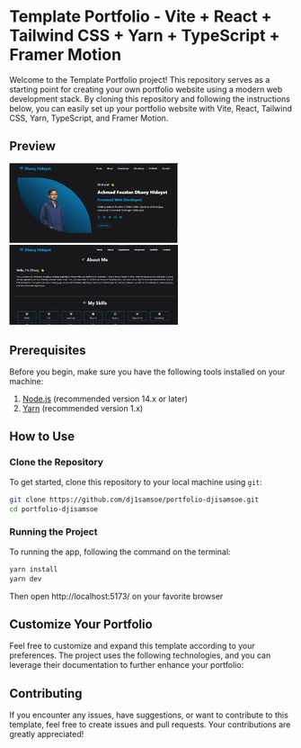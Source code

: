 # Template Portfolio - Vite + React + Tailwind CSS + Yarn + TypeScript + Framer Motion

Welcome to the Template Portfolio project! This repository serves as a starting point for creating your own portfolio website using a modern web development stack. By cloning this repository and following the instructions below, you can easily set up your portfolio website with Vite, React, Tailwind CSS, Yarn, TypeScript, and Framer Motion.

## Preview

<img width="300" alt="home" src="https://github.com/dj1samsoe/portfolio-djisamsoe/blob/2df5f3e422fa8579df72609c4e8ec050c74b5a4b/public/home.png">

<img width="300" alt="experience" src="https://github.com/dj1samsoe/portfolio-djisamsoe/blob/2df5f3e422fa8579df72609c4e8ec050c74b5a4b/public/about.png">

## Prerequisites

Before you begin, make sure you have the following tools installed on your machine:

1. [Node.js](https://nodejs.org) (recommended version 14.x or later)
2. [Yarn](https://yarnpkg.com) (recommended version 1.x)

## How to Use

### Clone the Repository

To get started, clone this repository to your local machine using `git`:

```bash
git clone https://github.com/dj1samsoe/portfolio-djisamsoe.git
cd portfolio-djisamsoe
```

### Running the Project

To running the app, following the command on the terminal:

```bash
yarn install
yarn dev
```

Then open http://localhost:5173/ on your favorite browser

## Customize Your Portfolio

Feel free to customize and expand this template according to your preferences. The project uses the following technologies, and you can leverage their documentation to further enhance your portfolio:

## Contributing

If you encounter any issues, have suggestions, or want to contribute to this template, feel free to create issues and pull requests. Your contributions are greatly appreciated!
